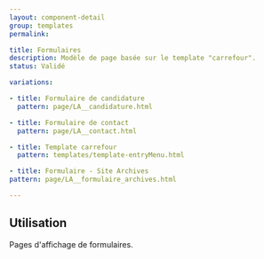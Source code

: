 ```yaml
---
layout: component-detail
group: templates
permalink:

title: Formulaires
description: Modèle de page basée sur le template "carrefour".
status: Validé

variations:

- title: Formulaire de candidature
  pattern: page/LA__candidature.html

- title: Formulaire de contact
  pattern: page/LA__contact.html

- title: Template carrefour
  pattern: templates/template-entryMenu.html

- title: Formulaire - Site Archives
pattern: page/LA__formulaire_archives.html

---
```

## Utilisation

Pages d'affichage de formulaires.
